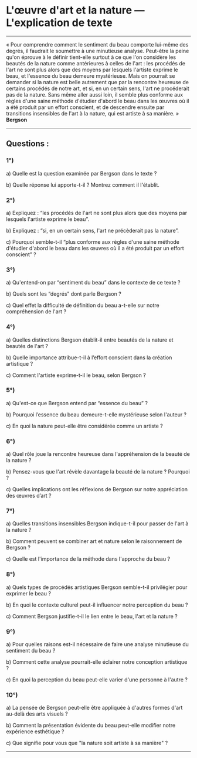 # L'œuvre d'art et la nature — L'explication de texte

---

« Pour comprendre comment le sentiment du beau comporte lui-même des degrés, il faudrait le soumettre à une minutieuse analyse. Peut-être la peine qu'on éprouve à le définir tient-elle surtout à ce que l'on considère les beautés de la nature comme antérieures à celles de l'art : les procédés de l'art ne sont plus alors que des moyens par lesquels l'artiste exprime le beau, et l'essence du beau demeure mystérieuse. Mais on pourrait se demander si la nature est belle autrement que par la rencontre heureuse de certains procédés de notre art, et si, en un certain sens, l'art ne procéderait pas de la nature. Sans même aller aussi loin, il semble plus conforme aux règles d'une saine méthode d'étudier d'abord le beau dans les œuvres où il a été produit par un effort conscient, et de descendre ensuite par transitions insensibles de l'art à la nature, qui est artiste à sa manière. »  
**Bergson**  

---

## Questions :

### 1°) 

a) Quelle est la question examinée par Bergson dans le texte ? 

b) Quelle réponse lui apporte-t-il ? Montrez comment il l'établit.

### 2°) 

a) Expliquez : “les procédés de l'art ne sont plus alors que des moyens par lesquels l'artiste exprime le beau”.

b) Expliquez : “si, en un certain sens, l'art ne précèderait pas la nature”.

c) Pourquoi semble-t-il “plus conforme aux règles d'une saine méthode d'étudier d'abord le beau dans les œuvres où il a été produit par un effort conscient” ?

### 3°) 

a) Qu'entend-on par “sentiment du beau” dans le contexte de ce texte ? 

b) Quels sont les “degrés” dont parle Bergson ?

c) Quel effet la difficulté de définition du beau a-t-elle sur notre compréhension de l'art ?

### 4°) 

a) Quelles distinctions Bergson établit-il entre beautés de la nature et beautés de l'art ?

b) Quelle importance attribue-t-il à l’effort conscient dans la création artistique ?

c) Comment l'artiste exprime-t-il le beau, selon Bergson ?

### 5°) 

a) Qu'est-ce que Bergson entend par “essence du beau” ?

b) Pourquoi l’essence du beau demeure-t-elle mystérieuse selon l'auteur ?

c) En quoi la nature peut-elle être considérée comme un artiste ?

### 6°) 

a) Quel rôle joue la rencontre heureuse dans l'appréhension de la beauté de la nature ?

b) Pensez-vous que l'art révèle davantage la beauté de la nature ? Pourquoi ?

c) Quelles implications ont les réflexions de Bergson sur notre appréciation des œuvres d’art ?

### 7°) 

a) Quelles transitions insensibles Bergson indique-t-il pour passer de l'art à la nature ?

b) Comment peuvent se combiner art et nature selon le raisonnement de Bergson ?

c) Quelle est l'importance de la méthode dans l'approche du beau ? 

### 8°) 

a) Quels types de procédés artistiques Bergson semble-t-il privilégier pour exprimer le beau ?

b) En quoi le contexte culturel peut-il influencer notre perception du beau ?

c) Comment Bergson justifie-t-il le lien entre le beau, l'art et la nature ? 

### 9°) 

a) Pour quelles raisons est-il nécessaire de faire une analyse minutieuse du sentiment du beau ?

b) Comment cette analyse pourrait-elle éclairer notre conception artistique ?

c) En quoi la perception du beau peut-elle varier d'une personne à l'autre ?

### 10°) 

a) La pensée de Bergson peut-elle être appliquée à d'autres formes d'art au-delà des arts visuels ? 

b) Comment la présentation évidente du beau peut-elle modifier notre expérience esthétique ? 

c) Que signifie pour vous que "la nature soit artiste à sa manière" ? 

---